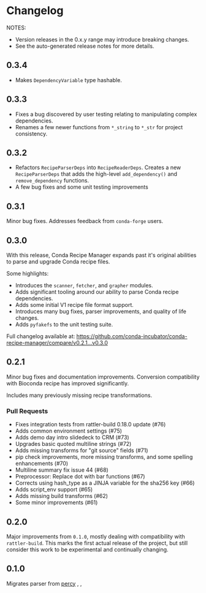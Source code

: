 # Changelog
NOTES:
- Version releases in the 0.x.y range may introduce breaking changes.
- See the auto-generated release notes for more details.

## 0.3.4
- Makes `DependencyVariable` type hashable.

## 0.3.3
- Fixes a bug discovered by user testing relating to manipulating complex dependencies.
- Renames a few newer functions from `*_string` to `*_str` for project consistency.

## 0.3.2
- Refactors `RecipeParserDeps` into `RecipeReaderDeps`. Creates a new `RecipeParserDeps` that adds the high-level
  `add_dependency()` and `remove_dependency` functions.
- A few bug fixes and some unit testing improvements

## 0.3.1
Minor bug fixes. Addresses feedback from `conda-forge` users.

## 0.3.0
With this release, Conda Recipe Manager expands past it's original abilities to parse and
upgrade Conda recipe files.

Some highlights:
- Introduces the `scanner`, `fetcher`, and `grapher` modules.
- Adds significant tooling around our ability to parse Conda recipe dependencies.
- Adds some initial V1 recipe file format support.
- Introduces many bug fixes, parser improvements, and quality of life changes.
- Adds `pyfakefs` to the unit testing suite.

Full changelog available at:
https://github.com/conda-incubator/conda-recipe-manager/compare/v0.2.1...v0.3.0

## 0.2.1
Minor bug fixes and documentation improvements. Conversion compatibility with Bioconda recipe has improved significantly.

Includes many previously missing recipe transformations.

### Pull Requests
- Fixes integration tests from rattler-build 0.18.0 update (#76)
- Adds common environment settings (#75)
- Adds demo day intro slidedeck to CRM (#73)
- Upgrades basic quoted multiline strings (#72)
- Adds missing transforms for "git source" fields (#71)
- pip check improvements, more missing transforms, and some spelling enhancements (#70)
- Multiline summary fix issue 44 (#68)
- Preprocessor: Replace dot with bar functions (#67)
- Corrects using hash_type as a JINJA variable for the sha256 key (#66)
- Adds script_env support (#65)
- Adds missing build transforms (#62)
- Some minor improvements (#61)

## 0.2.0
Major improvements from `0.1.0`, mostly dealing with compatibility with `rattler-build`.
This marks the first actual release of the project, but still consider this work to be experimental
and continually changing.

## 0.1.0
Migrates parser from [percy](https://github.com/anaconda-distribution/percy/tree/main)
, ,
